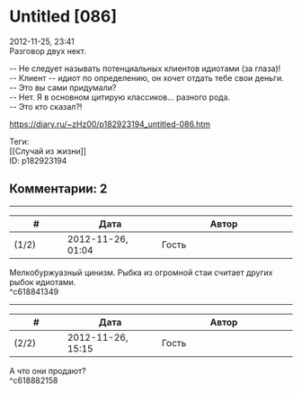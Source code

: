 Untitled [086]
==============

  
2012-11-25, 23:41  
 Разговор двух нект.   
   
 -- Не следует называть потенциальных клиентов идиотами (за глаза)!   
 -- Клиент -- идиот по определению, он хочет отдать тебе свои деньги.   
 -- Это вы сами придумали?   
 -- Нет. Я в основном цитирую классиков... разного рода.   
 -- Это кто сказал?!   
  
<https://diary.ru/~zHz00/p182923194_untitled-086.htm>  
  
Теги:  
[[Случай из жизни]]  
ID: p182923194  


Комментарии: 2
--------------

  


---



|         #         |              Дата              |                     Автор                     |           ID           |
| --- | --- | --- | --- |
| (1/2) | 2012-11-26, 01:04 | Гость | c618841349 |

  
 Мелкобуржуазный цинизм. Рыбка из огромной стаи считает других рыбок идиотами.   
 ^c618841349

---



|         #         |              Дата              |                     Автор                     |           ID           |
| --- | --- | --- | --- |
| (2/2) | 2012-11-26, 15:15 | Гость | c618882158 |

  
 А что они продают?   
 ^c618882158